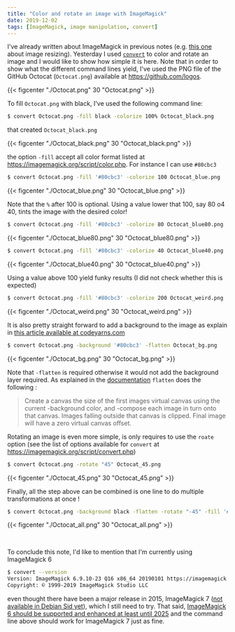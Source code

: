 ```yaml
---
title: "Color and rotate an image with ImageMagick"
date: 2019-12-02
tags: [ImageMagick, image manipulation, convert]
---
```



I've already written about ImageMagick in previous notes (e.g. [this
one](/notes/imagemagick/resizeimagemagick) about image resizing). Yesterday I
used [`convert`](https://imagemagick.org/script/convert.php) to color and rotate
an image and I would like to show how simple it is here. Note that in order to
show what the different command lines yield, I've used the PNG file of the
GitHub Octocat (`Octocat.png`) available at https://github.com/logos.

{{< figcenter "./Octocat.png" 30 "Octocat.png" >}}

To fill `Octocat.png` with black, I've used the following command line:

```sh
$ convert Octocat.png -fill black -colorize 100% Octocat_black.png
```

that created `Octocat_black.png`

{{< figcenter "./Octocat_black.png" 30 "Octocat_black.png" >}}


the option `-fill` accept all color format listed at https://imagemagick.org/script/color.php. For instance I can use `#80cbc3`


```sh
$ convert Octocat.png -fill '#80cbc3' -colorize 100 Octocat_blue.png
```

{{< figcenter "./Octocat_blue.png" 30 "Octocat_blue.png" >}}

Note that the `%` after 100 is optional. Using a value lower that 100, say 80 o4 40, tints the image with the desired color!


```sh
$ convert Octocat.png -fill '#80cbc3' -colorize 80 Octocat_blue80.png
```

{{< figcenter "./Octocat_blue80.png" 30 "Octocat_blue80.png" >}}


```sh
$ convert Octocat.png -fill '#80cbc3' -colorize 40 Octocat_blue40.png
```

{{< figcenter "./Octocat_blue40.png" 30 "Octocat_blue40.png" >}}

Using a value above 100 yield funky results (I did not check whether this is expected)

```sh
$ convert Octocat.png -fill '#80cbc3' -colorize 200 Octocat_weird.png
```

{{< figcenter "./Octocat_weird.png" 30 "Octocat_weird.png" >}}

It is also pretty straight forward to add a background to the image as explain in [this article available at codeyarns.com](https://codeyarns.com/2014/11/19/how-to-set-background-color-in-imagemagick/)


```sh
$ convert Octocat.png -background '#80cbc3' -flatten Octocat_bg.png
```

{{< figcenter "./Octocat_bg.png" 30 "Octocat_bg.png" >}}


Note that `-flatten` is required otherwise it would not add the background layer required.
As explained in the [documentation](https://imagemagick.org/script/command-line-options.php#layers) `flatten` does the following :

>  Create a canvas the size of the first images virtual canvas using the current -background color, and -compose each image in turn onto that canvas. Images falling outside that canvas is clipped. Final image will have a zero virtual canvas offset.


Rotating an image is even more simple, is only requires to use the `roate` option (see the list of options available for `convert` at https://imagemagick.org/script/convert.php)


```sh
$ convert Octocat.png -rotate "45" Octocat_45.png
```

{{< figcenter "./Octocat_45.png" 30 "Octocat_45.png" >}}


Finally, all the step above can be combined is one line to do multiple transformations at once !

```sh
$ convert Octocat.png -background black -flatten -rotate "-45" -fill '#80cbc3' -colorize 80 Octocat_all.png
```

{{< figcenter "./Octocat_all.png" 30 "Octocat_all.png" >}}

<br>


To conclude this note, I'd like to mention that I'm currently using ImageMagick 6

```sh
$ convert --version
Version: ImageMagick 6.9.10-23 Q16 x86_64 20190101 https://imagemagick.org
Copyright: © 1999-2019 ImageMagick Studio LLC
```

even thought there have been a major release in 2015, ImageMagick 7 ([not
available in Debian Sid yet](https://tracker.debian.org/pkg/imagemagick)), which
I still need to try. That said, [ImageMagick 6 should be supported and enhanced
at least until
2025](https://www.imagemagick.org/discourse-server/viewtopic.php?t=28749) and
the command line above should work for ImageMagick 7 just as fine.
